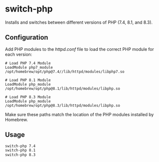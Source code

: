 # switch-php

Installs and switches between different versions of PHP (7.4, 8.1, and 8.3).

## Configuration

Add PHP modules to the *httpd.conf* file to load the correct PHP module for each version:

```
# Load PHP 7.4 Module
LoadModule php7_module /opt/homebrew/opt/php@7.4//lib/httpd/modules/libphp7.so

# Load PHP 8.1 Module
LoadModule php_module /opt/homebrew/opt/php@8.1/lib/httpd/modules/libphp.so

# Load PHP 8.3 Module
LoadModule php_module /opt/homebrew/opt/php@8.3/lib/httpd/modules/libphp.so
```

Make sure these paths match the location of the PHP modules installed by Homebrew.

## Usage

```bash
switch-php 7.4
switch-php 8.1
switch-php 8.3
```
